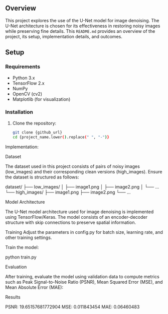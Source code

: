 

## Overview

This project explores the use of the U-Net model for image denoising. The U-Net architecture is chosen for its effectiveness in restoring noisy images while preserving fine details. This `README.md` provides an overview of the project, its setup, implementation details, and outcomes.

## Setup

### Requirements

- Python 3.x
- TensorFlow 2.x
- NumPy
- OpenCV (cv2)
- Matplotlib (for visualization)

### Installation

1. Clone the repository:

   ```bash
   git clone {github_url}
   cd {project_name.lower().replace(" ", "-")}

Implementation:

Dataset

The dataset used in this project consists of pairs of noisy images (low_images) and their corresponding clean versions (high_images). Ensure the dataset is structured as follows:

   dataset/
├── low_images/
│   ├── image1.png
│   ├── image2.png
│   └── ...
└── high_images/
    ├── image1.png
    ├── image2.png
    └── ...

Model Architecture

The U-Net model architecture used for image denoising is implemented using TensorFlow/Keras. The model consists of an encoder-decoder structure with skip connections to preserve spatial information.

Training
Adjust the parameters in config.py for batch size, learning rate, and other training settings.

Train the model:

python train.py

Evaluation

After training, evaluate the model using validation data to compute metrics such as Peak Signal-to-Noise Ratio (PSNR), Mean Squared Error (MSE), and Mean Absolute Error (MAE):

Results

PSNR: 19.65157681772904
MSE:  0.011843454
MAE:  0.06460483
